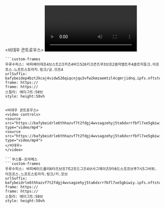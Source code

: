 
<비데우 콘트로우스>
<video controls>
<source src="https://bafybeidep4bzt2kcaj4vidw526qiqcnjqu3vfw2kmzaemtzl4cqmrjidnq.ipfs.nftstorage.link/GM.mp4" type="video/mp4">
<source src="https://bafybeidep4bzt2kcaj4vidw526qiqcnjqu3vfw2kmzaemtzl4cqmrjidnq.ipfs.nftstorage.link/GM.mp4" type="video/mp4">
</비데우>
</video>

```쿠스통-프라메스
```custom-frames
우루수피스: 바피베이데프4브스트2크카즈4비드526키크큰즈쿠3브프2큼자엠트주4큼르지등크.이프프스.느프트스토라지.링크/긍.므프4
urlSuffix: bafybeidep4bzt2kcaj4vidw526qiqcnjqu3vfw2kmzaemtzl4cqmrjidnq.ipfs.nftstorage.link/GM.mp4
frame: https://
frame: https://
스칠리: 에이그트:50브
style: height:50vh
```
```

<비데우 콘트로우스>
<video controls>
<source src="https://bafybeidrle6thhazvf7t2fdgj4wvsagzehyj5ta6dxrrfbfl7xe5gbiwiy.ipfs.nftstorage.link/CKY.mov" type="video/mp4">
<source src="https://bafybeidrle6thhazvf7t2fdgj4wvsagzehyj5ta6dxrrfbfl7xe5gbiwiy.ipfs.nftstorage.link/CKY.mov" type="video/mp4">
</비데우>
</video>

```쿠스통-프라메스
```custom-frames
우루수피스: 바피베이드를리6타즈브프7트2프드그즈4브사그제이즈5타6드스흐프브푸7시5그비위.이프프스.느프트스토라지.링크/키.모브
urlSuffix: bafybeidrle6thhazvf7t2fdgj4wvsagzehyj5ta6dxrrfbfl7xe5gbiwiy.ipfs.nftstorage.link/CKY.mov
frame: https://
frame: https://
스칠리: 에이그트:50브
style: height:50vh
```
```
